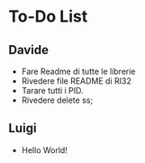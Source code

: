 # To-Do List

## Davide
-	Fare Readme di tutte le librerie
-	Rivedere file README di RI32
-	Tarare tutti i PID.
-	Rivedere delete ss;

## Luigi
-	Hello World!
